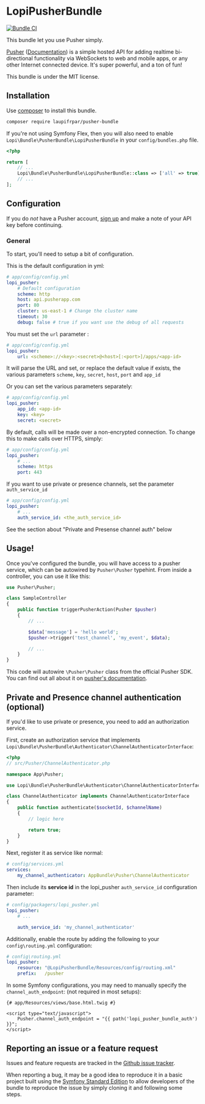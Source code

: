 # LopiPusherBundle

[![Bundle CI](https://github.com/laupiFrpar/LopiPusherBundle/actions/workflows/ci.yaml/badge.svg?branch=main)](https://github.com/laupiFrpar/LopiPusherBundle/actions/workflows/ci.yaml)

This bundle let you use Pusher simply.

[Pusher](http://pusher.com/) ([Documentation](http://pusher.com/docs)) is a simple
hosted API for adding realtime bi-directional functionality via WebSockets to web
and mobile apps, or any other Internet connected device. It's super powerful, and
a ton of fun!

This bundle is under the MIT license.

## Installation

Use [composer](http://getcomposer.org) to install this bundle.

```bash
composer require laupifrpar/pusher-bundle
```

If you're not using Symfony Flex, then you will also need to enable
`Lopi\Bundle\PusherBundle\LopiPusherBundle` in your `config/bundles.php` file.

```php
<?php

return [
    // ...
    Lopi\Bundle\PusherBundle\LopiPusherBundle::class => ['all' => true],
    // ...
];
```

## Configuration

If you do *not* have a Pusher account, [sign up](https://app.pusherapp.com/accounts/sign_up)
and make a note of your API key before continuing.

### General

To start, you'll need to setup a bit of configuration.

This is the default configuration in yml:

```yml
# app/config/config.yml
lopi_pusher:
    # Default configuration
    scheme: http
    host: api.pusherapp.com
    port: 80
    cluster: us-east-1 # Change the cluster name
    timeout: 30
    debug: false # true if you want use the debug of all requests
```

You must set the `url` parameter :

```yml
# app/config/config.yml
lopi_pusher:
    url: <scheme>://<key>:<secret>@<host>[:<port>]/apps/<app-id>
```

It will parse the URL and set, or replace the default value if exists, the various parameters `scheme`, `key`, `secret`, `host`, `port` and `app_id`

Or you can set the various parameters separately:

```yml
# app/config/config.yml
lopi_pusher:
    app_id: <app-id>
    key: <key>
    secret: <secret>
```

By default, calls will be made over a non-encrypted connection. To change this to
make calls over HTTPS, simply:

```yml
# app/config/config.yml
lopi_pusher:
    # ...
    scheme: https
    port: 443
```

If you want to use private or presence channels, set the parameter `auth_service_id`

```yml
# app/config/config.yml
lopi_pusher:
    # ...
    auth_service_id: <the_auth_service_id>
```

See the section about "Private and Presense channel auth" below

## Usage!

Once you've configured the bundle, you will have access to a pusher service,
which can be autowired by `Pusher\Pusher` typehint.
From inside a controller, you can use it like this:

```php
use Pusher\Pusher;

class SampleController
{
    public function triggerPusherAction(Pusher $pusher)
    {
        // ...

        $data['message'] = 'hello world';
        $pusher->trigger('test_channel', 'my_event', $data);

        // ...
    }
}
```

This code will autowire `\Pusher\Pusher` class from the official Pusher SDK. You can find out all about it on
[pusher's documentation](https://github.com/pusher/pusher-php-server#publishingtriggering-events).

## Private and Presence channel authentication (optional)

If you'd like to use private or presence, you need to add an authorization service.

First, create an authorization service that implements `Lopi\Bundle\PusherBundle\Authenticator\ChannelAuthenticatorInterface`:

```php
<?php
// src/Pusher/ChannelAuthenticator.php

namespace App\Pusher;

use Lopi\Bundle\PusherBundle\Authenticator\ChannelAuthenticatorInterface;

class ChannelAuthenticator implements ChannelAuthenticatorInterface
{
    public function authenticate($socketId, $channelName)
    {
        // logic here

        return true;
    }
}
```

Next, register it as service like normal:

```yml
# config/services.yml
services:
    my_channel_authenticator: AppBundle\Pusher\ChannelAuthenticator
```

Then include its **service id** in the lopi_pusher `auth_service_id` configuration
parameter:

```yml
# config/packagers/lopi_pusher.yml
lopi_pusher:
    # ...

    auth_service_id: 'my_channel_authenticator'
```

Additionally, enable the route by adding the following to your `config\routing.yml`
configuration:

```yml
# config\routing.yml
lopi_pusher:
    resource: "@LopiPusherBundle/Resources/config/routing.xml"
    prefix:   /pusher
```

In some Symfony configurations, you may need to manually specify the
`channel_auth_endpoint`: (not required in most setups):

```twig
{# app/Resources/views/base.html.twig #}

<script type="text/javascript">
    Pusher.channel_auth_endpoint = "{{ path('lopi_pusher_bundle_auth') }}";
</script>
```

## Reporting an issue or a feature request

Issues and feature requests are tracked in the [Github issue tracker](https://github.com/laupiFrpar/LopiPusherBundle/issues).

When reporting a bug, it may be a good idea to reproduce it in a basic project
built using the [Symfony Standard Edition](https://github.com/symfony/symfony-standard)
to allow developers of the bundle to reproduce the issue by simply cloning it
and following some steps.
